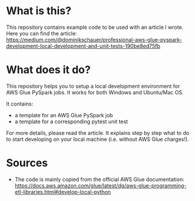 # What is this?

This repository contains example code to be used with an article I wrote.
Here you can find the article: https://medium.com/@dominikschauer/professional-aws-glue-pyspark-development-local-development-and-unit-tests-190be8ed75fb

# What does it do?

This repository helps you to setup a local development environment for AWS Glue PySpark jobs.
It works for both Windows and Ubuntu/Mac OS.

It contains:
- a template for an AWS Glue PySpark job
- a template for a corresponding pytest unit test

For more details, please read the article. It explains step by step what to do to start developing on your local machine (i.e. without AWS Glue charges!).

# Sources
- The code is mainly copied from the official AWS Glue documentation: https://docs.aws.amazon.com/glue/latest/dg/aws-glue-programming-etl-libraries.html#develop-local-python

